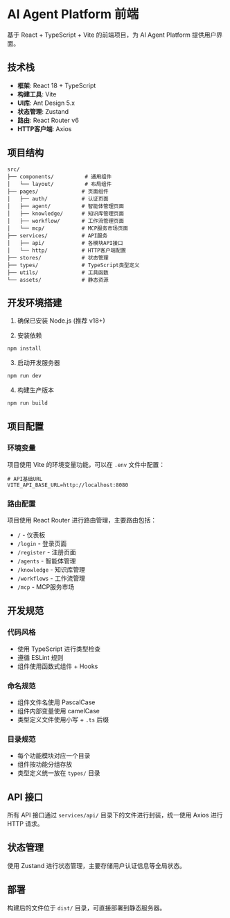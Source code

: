 # AI Agent Platform 前端

基于 React + TypeScript + Vite 的前端项目，为 AI Agent Platform 提供用户界面。

## 技术栈

- **框架**: React 18 + TypeScript
- **构建工具**: Vite
- **UI库**: Ant Design 5.x
- **状态管理**: Zustand
- **路由**: React Router v6
- **HTTP客户端**: Axios

## 项目结构

```
src/
├── components/          # 通用组件
│   └── layout/          # 布局组件
├── pages/              # 页面组件
│   ├── auth/           # 认证页面
│   ├── agent/          # 智能体管理页面
│   ├── knowledge/      # 知识库管理页面
│   ├── workflow/       # 工作流管理页面
│   └── mcp/            # MCP服务市场页面
├── services/           # API服务
│   ├── api/            # 各模块API接口
│   └── http/           # HTTP客户端配置
├── stores/             # 状态管理
├── types/              # TypeScript类型定义
├── utils/              # 工具函数
└── assets/             # 静态资源
```

## 开发环境搭建

1. 确保已安装 Node.js (推荐 v18+)

2. 安装依赖
```bash
npm install
```

3. 启动开发服务器
```bash
npm run dev
```

4. 构建生产版本
```bash
npm run build
```

## 项目配置

### 环境变量

项目使用 Vite 的环境变量功能，可以在 `.env` 文件中配置：

```env
# API基础URL
VITE_API_BASE_URL=http://localhost:8080
```

### 路由配置

项目使用 React Router 进行路由管理，主要路由包括：
- `/` - 仪表板
- `/login` - 登录页面
- `/register` - 注册页面
- `/agents` - 智能体管理
- `/knowledge` - 知识库管理
- `/workflows` - 工作流管理
- `/mcp` - MCP服务市场

## 开发规范

### 代码风格
- 使用 TypeScript 进行类型检查
- 遵循 ESLint 规则
- 组件使用函数式组件 + Hooks

### 命名规范
- 组件文件名使用 PascalCase
- 组件内部变量使用 camelCase
- 类型定义文件使用小写 + `.ts` 后缀

### 目录规范
- 每个功能模块对应一个目录
- 组件按功能分组存放
- 类型定义统一放在 `types/` 目录

## API 接口

所有 API 接口通过 `services/api/` 目录下的文件进行封装，统一使用 Axios 进行 HTTP 请求。

## 状态管理

使用 Zustand 进行状态管理，主要存储用户认证信息等全局状态。

## 部署

构建后的文件位于 `dist/` 目录，可直接部署到静态服务器。